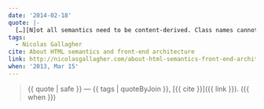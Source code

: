 ```yaml
---
date: '2014-02-18'
quote: |-
  […][N]ot all semantics need to be content-derived. Class names cannot be “unsemantic”. Whatever names are being used: they have meaning, they have purpose. Class name semantics can be different to those of HTML elements.
tags:
  - Nicolas Gallagher
cite: About HTML semantics and front-end architecture
link: http://nicolasgallagher.com/about-html-semantics-front-end-architecture/
when: '2013, Mar 15'
---
```


> {{ quote | safe }}
> — {{ tags | quoteByJoin }}, [{{ cite }}]({{ link }}). ({{ when }})
